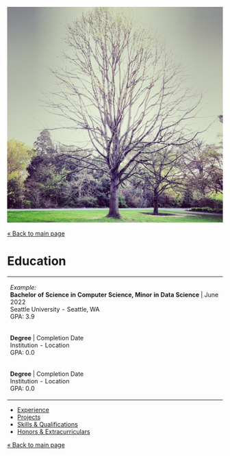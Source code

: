![Header image](images/kundan-ramisetti-Acfgb7bc-Bc-unsplash.jpg ':class=header-image-full-width :no-zoom')

[« Back to main page](README.md)

# Education

<table>
<tr>
<td>

_Example:_  
**Bachelor of Science in Computer Science, Minor in Data Science** | June 2022  
Seattle University - Seattle, WA  
GPA: 3.9  

</td>
</tr>
<tr>
<td>

**Degree** | Completion Date  
Institution - Location  
GPA: 0.0  

</td>
</tr>
<tr>
<td>

**Degree** | Completion Date  
Institution - Location  
GPA: 0.0  

</td>
</tr>
</table>

- [Experience](experience.md)
- [Projects](projects.md)
- [Skills & Qualifications](qualifications.md)
- [Honors & Extracurriculars](extracurriculars.md)

[« Back to main page](README.md)